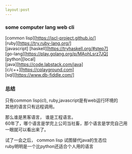 ```yaml
---
layout:post
---
```


### some computer lang web cli 
[common lisp][https://jscl-project.github.io/]  
[ruby][https://try.ruby-lang.org/]  
[javascript]
[haskell][https://tryhaskell.org/#step7]  
[go-lang][https://play.golang.org/p/MAohLsrz7JQ]  
[python][local]  
[java][https://code.labstack.com/java]  
[c/c++][https://cplayground.com]  
[sql][https://www.db-fiddle.com/]  

### 总结
只有common lisp(cl), ruby,javascript是有web运行环境的  
其他的语言只有远程调用。

那么谁是黑客语言， 谁是工程语言。  
60年了，哪个语言是学完上公司当社畜，那个语言是学完自己用  
一眼就可以看出来了。

试了一会之后， common lisp 试图替代java的生态位  
ruby明明是一个比python还适合个人用的语言